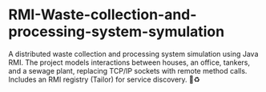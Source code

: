 # RMI-Waste-collection-and-processing-system-symulation
A distributed waste collection and processing system simulation using Java RMI. The project models interactions between houses, an office, tankers, and a sewage plant, replacing TCP/IP sockets with remote method calls. Includes an RMI registry (Tailor) for service discovery. 🚛♻️
